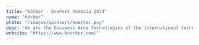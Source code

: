 ```yaml
---
title: "Körber - DevFest Venezia 2024"
name: "Körber"
photo: "/images/sponsors/koerber.png"
desc: "We are the Business Area Technologies of the international technology group Körber,. We develop customized solutions in the areas of machinery, equipment, software, measuring instruments, flavors, and services with a focus on the tobacco and the food and beverage industry. With passion, precision and performance, we deliver and integrate outperforming technologies to help our customers realize their full potential."
website: "https://www.koerber.com/"
---
```

